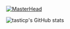 [![MasterHead]((https://media.discordapp.net/attachments/1379694314988503040/1379694341005774929/premium_photo-1748882648048-1103b6963a3d.png?ex=68412bfc&is=683fda7c&hm=f52ce31c3315c5727f06234e3421e5baf066d1b167962c3d291608dfdc70ef02&=&format=webp&quality=lossless&width=1094&height=725))]((https://github.com/tasticp))

![tasticp's GitHub stats](https://github-readme-stats.vercel.app/api?username=tasticp&theme=ambient_gradient&show_icons=true)
